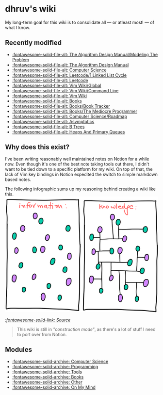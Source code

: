 dhruv's wiki
===

My long-term goal for this wiki is to consolidate all — or atleast most! — of what I know.

Recently modified
---

<!--
RECENTLYMODIFIEDBEGIN
-->

- [:fontawesome-solid-file-alt: The Algorithm Design Manual/Modeling The Problem](computer-science/books/the-algorithm-design-manual/14-modeling-the-problem.md)
- [:fontawesome-solid-file-alt: The Algorithm Design Manual](computer-science/books/the-algorithm-design-manual/index.md)
- [:fontawesome-solid-file-alt: Computer Science](computer-science/index.md)
- [:fontawesome-solid-file-alt: Leetcode/1 Linked List Cycle](computer-science/leetcode/141-linked-list-cycle.md)
- [:fontawesome-solid-file-alt: Leetcode](computer-science/leetcode/index.md)
- [:fontawesome-solid-file-alt: Vim Wiki/Global](tools/programming/vim/vim-wiki/02_global.md)
- [:fontawesome-solid-file-alt: Vim Wiki/Command Line](tools/programming/vim/vim-wiki/13-command-line.md)
- [:fontawesome-solid-file-alt: Vim Wiki](tools/programming/vim/vim-wiki/index.md)
- [:fontawesome-solid-file-alt: Books](computer-science/books/index.md)
- [:fontawesome-solid-file-alt: Books/Book Tracker](books/00-book-tracker.md)
- [:fontawesome-solid-file-alt: Books/The Mediocre Programmer](books/01-the-mediocre-programmer.md)
- [:fontawesome-solid-file-alt: Computer Science/Roadmap](computer-science/01-roadmap.md)
- [:fontawesome-solid-file-alt: Asymptotics](computer-science/courses/cs61b-data-structures/asymptotics/index.md)
- [:fontawesome-solid-file-alt: B Trees](computer-science/courses/cs61b-data-structures/b-trees/index.md)
- [:fontawesome-solid-file-alt: Heaps And Primary Queues](computer-science/courses/cs61b-data-structures/heaps-and-primary-queues/index.md)

<!--
RECENTLYMODIFIEDEND
-->


Why does this exist?
---

I've been writing reasonably well maintained notes on Notion for a while now. Even though it's one of the best note taking tools out there, I didn't want to be tied down to a specific platform for my wiki. On top of that, the lack of Vim key bindings in Notion expedited the switch to simple markdown based notes.

The following infographic sums up my reasoning behind creating a wiki like this.
<img src="assets/images/information-vs-knowledge.png" alt="information-vs-knowledge" class="responsive">

*[:fontawesome-solid-link: Source](https://www.gapingvoid.com/blog/2014/01/22/information-vs-knowledge/)*

> This wiki is still in *"construction mode"*, as there's a lot of stuff I need to port over from Notion.

Modules
---

- [:fontawesome-solid-archive: Computer Science](./computer-science/index.md)
- [:fontawesome-solid-archive: Programming](./programming/index.md)
- [:fontawesome-solid-archive: Tools](./tools/index.md)
- [:fontawesome-solid-archive: Books](books/index.md)
- [:fontawesome-solid-archive: Other](other/index.md)
- [:fontawesome-solid-archive: On My Mind](on-my-mind/index.md)
